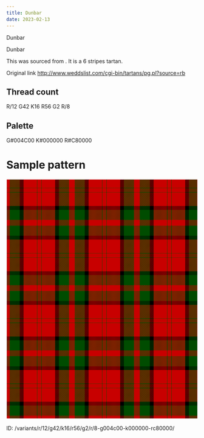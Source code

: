 ```yaml
---
title: Dunbar
date: 2023-02-13
---
```

Dunbar

Dunbar

This was sourced from <no value>.  It is a 6 stripes tartan.

Original link http://www.weddslist.com/cgi-bin/tartans/pg.pl?source=rb

## Thread count
R/12 G42 K16 R56 G2 R/8

## Palette
G#004C00 K#000000 R#C80000

# Sample pattern

![Tartan detail](tartan.png "R/12 G42 K16 R56 G2 R/8 tartan")

ID: /variants/r/12/g42/k16/r56/g2/r/8-g004c00-k000000-rc80000/